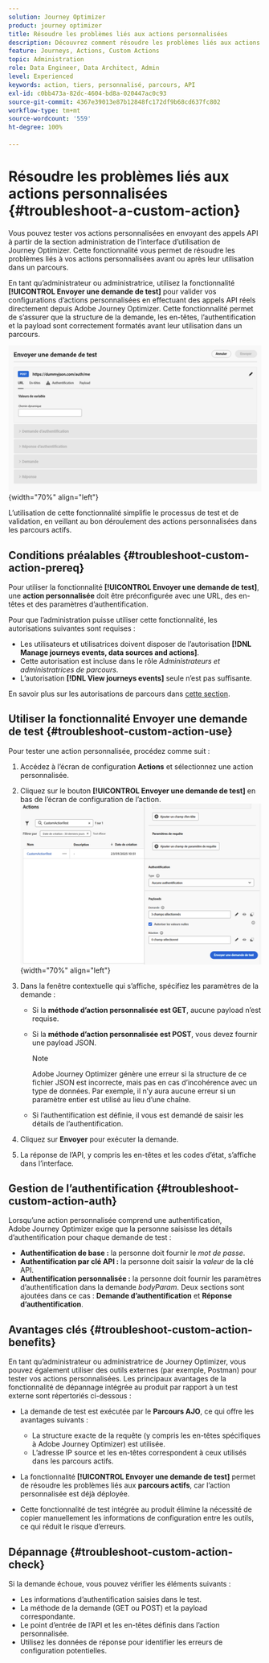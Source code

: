 ```yaml
---
solution: Journey Optimizer
product: journey optimizer
title: Résoudre les problèmes liés aux actions personnalisées
description: Découvrez comment résoudre les problèmes liés aux actions personnalisées.
feature: Journeys, Actions, Custom Actions
topic: Administration
role: Data Engineer, Data Architect, Admin
level: Experienced
keywords: action, tiers, personnalisé, parcours, API
exl-id: c0bb473a-82dc-4604-bd8a-020447ac0c93
source-git-commit: 4367e39013e87b12848fc172df9b68cd637fc802
workflow-type: tm+mt
source-wordcount: '559'
ht-degree: 100%

---
```


# Résoudre les problèmes liés aux actions personnalisées {#troubleshoot-a-custom-action}

Vous pouvez tester vos actions personnalisées en envoyant des appels API à partir de la section administration de l’interface d’utilisation de Journey Optimizer. Cette fonctionnalité vous permet de résoudre les problèmes liés à vos actions personnalisées avant ou après leur utilisation dans un parcours.

En tant qu’administrateur ou administratrice, utilisez la fonctionnalité **[!UICONTROL Envoyer une demande de test]** pour valider vos configurations d’actions personnalisées en effectuant des appels API réels directement depuis Adobe Journey Optimizer. Cette fonctionnalité permet de s’assurer que la structure de la demande, les en-têtes, l’authentification et la payload sont correctement formatés avant leur utilisation dans un parcours.

![](assets/send-test-request.png){width="70%" align="left"}

L’utilisation de cette fonctionnalité simplifie le processus de test et de validation, en veillant au bon déroulement des actions personnalisées dans les parcours actifs.

## Conditions préalables {#troubleshoot-custom-action-prereq}

Pour utiliser la fonctionnalité **[!UICONTROL Envoyer une demande de test]**, une **action personnalisée** doit être préconfigurée avec une URL, des en-têtes et des paramètres d’authentification.

Pour que l’administration puisse utiliser cette fonctionnalité, les autorisations suivantes sont requises :

* Les utilisateurs et utilisatrices doivent disposer de l’autorisation **[!DNL Manage journeys events, data sources and actions]**.
* Cette autorisation est incluse dans le rôle *Administrateurs et administratrices de parcours*.
* L’autorisation **[!DNL View journeys events]** seule n’est pas suffisante.

En savoir plus sur les autorisations de parcours dans [cette section](../administration/high-low-permissions.md#journey-capability).

## Utiliser la fonctionnalité Envoyer une demande de test {#troubleshoot-custom-action-use}

Pour tester une action personnalisée, procédez comme suit :

1. Accédez à l’écran de configuration **Actions** et sélectionnez une action personnalisée.
1. Cliquez sur le bouton **[!UICONTROL Envoyer une demande de test]** en bas de l’écran de configuration de l’action.
   ![Bouton Envoyer une demande de test du panneau Configuration de l’action](assets/test-request.png){width="70%" align="left"}
1. Dans la fenêtre contextuelle qui s’affiche, spécifiez les paramètres de la demande :

   * Si la **méthode d’action personnalisée est GET**, aucune payload n’est requise.
   * Si la **méthode d’action personnalisée est POST**, vous devez fournir une payload JSON.

     >[!NOTE]
     >
     >Adobe Journey Optimizer génère une erreur si la structure de ce fichier JSON est incorrecte, mais pas en cas d’incohérence avec un type de données. Par exemple, il n’y aura aucune erreur si un paramètre entier est utilisé au lieu d’une chaîne.

   * Si l’authentification est définie, il vous est demandé de saisir les détails de l’authentification.

1. Cliquez sur **Envoyer** pour exécuter la demande.
1. La réponse de l’API, y compris les en-têtes et les codes d’état, s’affiche dans l’interface.

## Gestion de l’authentification {#troubleshoot-custom-action-auth}

Lorsqu’une action personnalisée comprend une authentification, Adobe Journey Optimizer exige que la personne saisisse les détails d’authentification pour chaque demande de test :

* **Authentification de base :** la personne doit fournir le *mot de passe*.
* **Authentification par clé API :** la personne doit saisir la *valeur* de la clé API.
* **Authentification personnalisée :** la personne doit fournir les paramètres d’authentification dans la demande *bodyParam*. Deux sections sont ajoutées dans ce cas : **Demande d’authentification** et **Réponse d’authentification**.

## Avantages clés {#troubleshoot-custom-action-benefits}

En tant qu’administrateur ou administratrice de Journey Optimizer, vous pouvez également utiliser des outils externes (par exemple, Postman) pour tester vos actions personnalisées. Les principaux avantages de la fonctionnalité de dépannage intégrée au produit par rapport à un test externe sont répertoriés ci-dessous :

* La demande de test est exécutée par le **Parcours AJO**, ce qui offre les avantages suivants :

   * La structure exacte de la requête (y compris les en-têtes spécifiques à Adobe Journey Optimizer) est utilisée.
   * L’adresse IP source et les en-têtes correspondent à ceux utilisés dans les parcours actifs.

* La fonctionnalité **[!UICONTROL Envoyer une demande de test]** permet de résoudre les problèmes liés aux **parcours actifs**, car l’action personnalisée est déjà déployée.

* Cette fonctionnalité de test intégrée au produit élimine la nécessité de copier manuellement les informations de configuration entre les outils, ce qui réduit le risque d’erreurs.

## Dépannage {#troubleshoot-custom-action-check}

Si la demande échoue, vous pouvez vérifier les éléments suivants :

* Les informations d’authentification saisies dans le test.
* La méthode de la demande (GET ou POST) et la payload correspondante.
* Le point d’entrée de l’API et les en-têtes définis dans l’action personnalisée.
* Utilisez les données de réponse pour identifier les erreurs de configuration potentielles.
